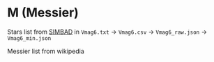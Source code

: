 # M (Messier)

Stars list from [SIMBAD](http://simbad.cds.unistra.fr/simbad/sim-sam?Criteria=Vmag%3c%3d6&submit=submit%20query&OutputMode=LIST&maxObject=10000&CriteriaFile=&output.format=ASCII) in `Vmag6.txt` -> `Vmag6.csv` -> `Vmag6_raw.json` -> `Vmag6_min.json`

Messier list from wikipedia
